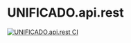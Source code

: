 # UNIFICADO.api.rest

[![UNIFICADO.api.rest CI](https://github.com/ETEREA-services/UNIFICADO.api.rest/actions/workflows/maven.yml/badge.svg?branch=main)](https://github.com/ETEREA-services/UNIFICADO.api.rest/actions/workflows/maven.yml)
